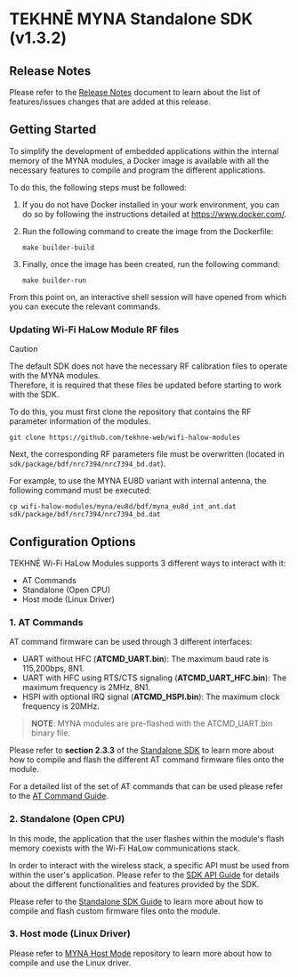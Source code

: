 # TEKHNĒ MYNA Standalone SDK (v1.3.2)

## Release Notes

Please refer to the [Release Notes](https://github.com/newracom/nrc7394_sdk/blob/master/package/RN-7394-002-Standalone%20SDK%20release_note%20(v1.3.2).pdf) document to learn about the list of features/issues changes that are added at this release.


## Getting Started

To simplify the development of embedded applications within the internal memory of the MYNA modules, a Docker image is available with all the necessary features to compile and program the different applications.

To do this, the following steps must be followed:

1. If you do not have Docker installed in your work environment, you can do so by following the instructions detailed at https://www.docker.com/.

2. Run the following command to create the image from the Dockerfile:

    ```
    make builder-build
    ```

3. Finally, once the image has been created, run the following command:

    ```
    make builder-run
    ```

From this point on, an interactive shell session will have opened from which you can execute the relevant commands.

### Updating Wi-Fi HaLow Module RF files

> [!CAUTION]
> The default SDK does not have the necessary RF calibration files to operate with the MYNA modules.     
Therefore, it is required that these files be updated before starting to work with the SDK.  

To do this, you must first clone the repository that contains the RF parameter information of the modules.

```
git clone https://github.com/tekhne-web/wifi-halow-modules
```

Next, the corresponding RF parameters file must be overwritten (located in `sdk/package/bdf/nrc7394/nrc7394_bd.dat`).

For example, to use the MYNA EU8D variant with internal antenna, the following command must be executed:

```
cp wifi-halow-modules/myna/eu8d/bdf/myna_eu8d_int_ant.dat sdk/package/bdf/nrc7394/nrc7394_bd.dat
```

## Configuration Options

TEKHNĒ Wi-Fi HaLow Modules supports 3 different ways to interact with it:

- AT Commands
- Standalone (Open CPU)
- Host mode (Linux Driver)

### 1. AT Commands

AT command firmware can be used through 3 different interfaces:

- UART without HFC (**ATCMD_UART.bin**): The maximum baud rate is 115,200bps, 8N1.
- UART with HFC using RTS/CTS signaling (**ATCMD_UART_HFC.bin**): The maximum frequency is 2MHz, 8N1.
- HSPI with optional IRQ signal (**ATCMD_HSPI.bin**): The maximum clock frequency is 20MHz.

> **NOTE**: MYNA modules are pre-flashed with the ATCMD_UART.bin binary file.

Please refer to **section 2.3.3** of the [Standalone SDK](https://github.com/newracom/nrc7394_sdk/blob/v1.3.2/package/doc/UG-7394-004-Standalone%20SDK.pdf) to learn more about how to compile and flash the different AT command firmware files onto the module.

For a detailed list of the set of AT commands that can be used please refer to the  [AT Command Guide](https://github.com/newracom/nrc7394_sdk/blob/v1.3.2/package/doc/UG-7394-006-AT_Command.pdf).

### 2. Standalone (Open CPU)

In this mode, the application that the user flashes within the module's flash memory coexists with the Wi-Fi HaLow communications stack.

In order to interact with the wireless stack, a specific API must be used from within the user's application. Please refer to the [SDK API Guide](https://github.com/newracom/nrc7394_sdk/blob/v1.3.2/package/doc/UG-7394-005-Standalone%20SDK%20API.pdf) for details  about the different functionalities and features provided by the SDK.

Please refer to the [Standalone SDK Guide](https://github.com/newracom/nrc7394_sdk/blob/v1.3.2/package/doc/UG-7394-004-Standalone%20SDK.pdf) to learn more about how to compile and flash custom firmware files onto the module.

### 3. Host mode (Linux Driver)

Please refer to [MYNA Host Mode](https://github.com/tekhne-web/myna-linux-host-mode) repository to learn more about how to compile and use the Linux driver.

